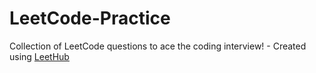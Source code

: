 # LeetCode-Practice
Collection of LeetCode questions to ace the coding interview! - Created using [LeetHub](https://github.com/QasimWani/LeetHub)
